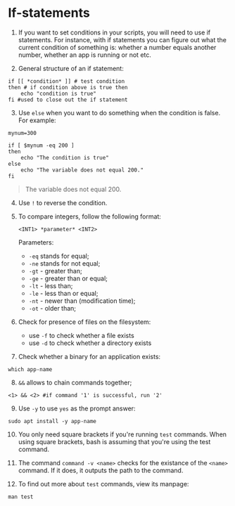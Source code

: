 # If-statements 

1. If you want to set conditions in your scripts, you will need to use if
   statements. For instance, with if statements you can figure out what the
   current condition of something is: whether a number equals another number,
   whether an app is running or not etc.

2. General structure of an if statement:

```
if [[ *condition* ]] # test condition
then # if condition above is true then
	echo "condition is true"
fi #used to close out the if statement
```

3. Use `else` when you want to do something when the condition is false.  For
   example:

```
mynum=300

if [ $mynum -eq 200 ]
then
    echo "The condition is true"
else
    echo "The variable does not equal 200."
fi
```

>The variable does not equal 200.

4. Use `!` to reverse the condition.

5. To compare integers, follow the following format:

   `<INT1> *parameter* <INT2>`

   Parameters:
   - `-eq` stands for equal;
   - `-ne` stands for not equal;
   - `-gt` - greater than;
   - `-ge` - greater than or equal;
   - `-lt` - less than;
   - `-le` - less than or equal;
   - `-nt` - newer than (modification time);
   - `-ot` - older than;

6. Check for presence of files on the filesystem:

    - use `-f` to check whether a file exists
	- use `-d` to check whether a directory exists

7. Check whether a binary for an application
exists:

```
which app-name
```

8. `&&` allows to chain commands together;

```
<1> && <2> #if command '1' is successful, run '2'
```

9. Use `-y` to use `yes` as the prompt answer:

```
sudo apt install -y app-name
```

10. You only need square brackets if you're running `test` commands. When using
    square brackets, bash is assuming that you're using the test command.

11. The command `command -v <name>` checks for the existance of the `<name>`
    command. If it does, it outputs the path to the command.

12. To find out more about `test` commands, view its manpage:

```
man test
```
